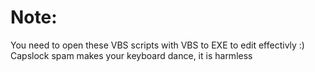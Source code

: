 # Note: 

You need to open these VBS scripts with VBS to EXE to edit effectivly :)
Capslock spam makes your keyboard dance, it is harmless
